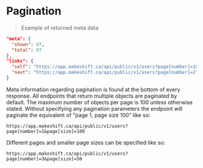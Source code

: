 # Pagination

> Example of returned meta data

```json
"meta": {
  "shown": 97,
  "total": 97
},
"links": {
  "self": "https://app.makeshift.ca/api/public/v1/users?page[number]=1&page[size]=100",
  "next": "https://app.makeshift.ca/api/public/v1/users?page[number]=2"
}
```

Meta information regarding pagination is found at the bottom of every response.
All endpoints that return multiple objects are paginated by default. The maximum number of objects per page is 100 unless otherwise stated. Without specifying any pagination parameters the endpoint will paginate the equivalent of "page 1, page size 100" like so:

`https://app.makeshift.ca/api/public/v1/users?page[number]=1&page[size]=100`

Different pages and smaller page sizes can be specified like so:

`https://app.makeshift.ca/api/public/v1/users?page[number]=3&page[size]=50`


